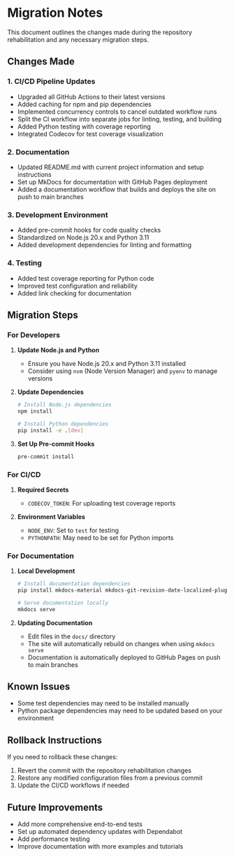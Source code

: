 # Migration Notes

This document outlines the changes made during the repository rehabilitation and any necessary migration steps.

## Changes Made

### 1. CI/CD Pipeline Updates
- Upgraded all GitHub Actions to their latest versions
- Added caching for npm and pip dependencies
- Implemented concurrency controls to cancel outdated workflow runs
- Split the CI workflow into separate jobs for linting, testing, and building
- Added Python testing with coverage reporting
- Integrated Codecov for test coverage visualization

### 2. Documentation
- Updated README.md with current project information and setup instructions
- Set up MkDocs for documentation with GitHub Pages deployment
- Added a documentation workflow that builds and deploys the site on push to main branches

### 3. Development Environment
- Added pre-commit hooks for code quality checks
- Standardized on Node.js 20.x and Python 3.11
- Added development dependencies for linting and formatting

### 4. Testing
- Added test coverage reporting for Python code
- Improved test configuration and reliability
- Added link checking for documentation

## Migration Steps

### For Developers

1. **Update Node.js and Python**
   - Ensure you have Node.js 20.x and Python 3.11 installed
   - Consider using `nvm` (Node Version Manager) and `pyenv` to manage versions

2. **Update Dependencies**
   ```bash
   # Install Node.js dependencies
   npm install
   
   # Install Python dependencies
   pip install -e .[dev]
   ```

3. **Set Up Pre-commit Hooks**
   ```bash
   pre-commit install
   ```

### For CI/CD

1. **Required Secrets**
   - `CODECOV_TOKEN`: For uploading test coverage reports

2. **Environment Variables**
   - `NODE_ENV`: Set to `test` for testing
   - `PYTHONPATH`: May need to be set for Python imports

### For Documentation

1. **Local Development**
   ```bash
   # Install documentation dependencies
   pip install mkdocs-material mkdocs-git-revision-date-localized-plugin mkdocs-git-authors-plugin
   
   # Serve documentation locally
   mkdocs serve
   ```

2. **Updating Documentation**
   - Edit files in the `docs/` directory
   - The site will automatically rebuild on changes when using `mkdocs serve`
   - Documentation is automatically deployed to GitHub Pages on push to main branches

## Known Issues

- Some test dependencies may need to be installed manually
- Python package dependencies may need to be updated based on your environment

## Rollback Instructions

If you need to rollback these changes:

1. Revert the commit with the repository rehabilitation changes
2. Restore any modified configuration files from a previous commit
3. Update the CI/CD workflows if needed

## Future Improvements

- Add more comprehensive end-to-end tests
- Set up automated dependency updates with Dependabot
- Add performance testing
- Improve documentation with more examples and tutorials
